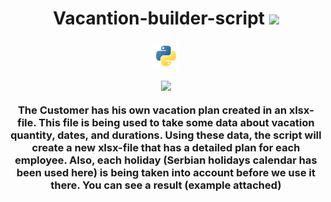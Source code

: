 <h1 align="center">Vacantion-builder-script</a> 
<img src="https://github.com/blackcater/blackcater/raw/main/images/Hi.gif" height="32"/></h1>
<h3 align="center">
<a href="https://www.python.org" target="_blank" rel="noreferrer"> <img src="https://raw.githubusercontent.com/devicons/devicon/master/icons/python/python-original.svg" alt="python" width="40" height="40"/> </a>

<p><img src="https://img.shields.io/badge/📝Task:-purple"/></p>

The Customer has his own vacation plan created in an xlsx-file. 
This file is being used to take some data about vacation quantity, dates, and durations.
Using these data, the script will create a new xlsx-file that has a detailed plan for each employee.
Also, each holiday (Serbian holidays calendar has been used here) is being taken into account before we use it there. 
You can see a result (example attached)
